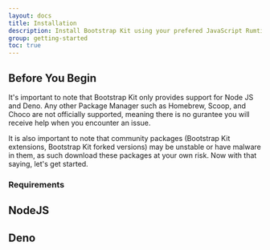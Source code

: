 ```yaml
---
layout: docs
title: Installation
description: Install Bootstrap Kit using your prefered JavaScript Rumtime/Package Manager.
group: getting-started
toc: true
---
```


## Before You Begin

<i class="bi bi-lightbulb-fill"></i> It's important to note that Bootstrap Kit only provides support for Node JS and Deno. Any other Package Manager such as Homebrew, Scoop, and Choco are not officially supported, meaning there is no gurantee you will receive help when you encounter an issue. 

It is also important to note that community packages (Bootstrap Kit extensions, Bootstrap Kit forked versions) may be unstable or have malware in them, as such download these packages at your own risk. Now with that saying, let's get started.

### Requirements

## NodeJS

## Deno